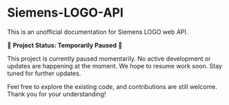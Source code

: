 # Siemens-LOGO-API
This is an unofficial documentation for Siemens LOGO web API.

🚧 **Project Status: Temporarily Paused** 🚧

This project is currently paused momentarily. No active development or updates are happening at the moment. We hope to resume work soon. Stay tuned for further updates.

Feel free to explore the existing code, and contributions are still welcome. Thank you for your understanding!

